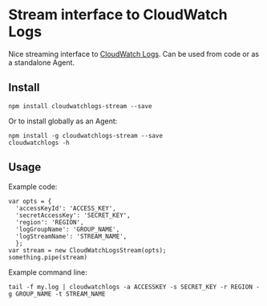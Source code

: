 # Stream interface to CloudWatch Logs

Nice streaming interface to [CloudWatch Logs](http://docs.aws.amazon.com/AmazonCloudWatch/latest/DeveloperGuide/WhatIsCloudWatchLogs.html). Can be used from code or as a standalone Agent.

## Install

```
npm install cloudwatchlogs-stream --save
```

Or to install globally as an Agent:

```
npm install -g cloudwatchlogs-stream --save
cloudwatchlogs -h
```

## Usage

Example code:

```
var opts = {
  'accessKeyId': 'ACCESS_KEY',
  'secretAccessKey': 'SECRET_KEY',
  'region': 'REGION',
  'logGroupName': 'GROUP_NAME',
  'logStreamName': 'STREAM_NAME',
  };
var stream = new CloudWatchLogsStream(opts);
something.pipe(stream)  
```

Example command line:

```
tail -f my.log | cloudwatchlogs -a ACCESSKEY -s SECRET_KEY -r REGION -g GROUP_NAME -t STREAM_NAME

```

